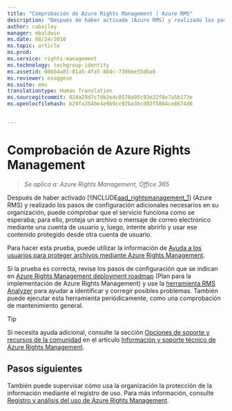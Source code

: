 ```yaml
---
title: "Comprobación de Azure Rights Management | Azure RMS"
description: "Después de haber activado (Azure RMS) y realizado los pasos de configuración adicionales necesarios en su organización, puede comprobar que el servicio funciona como se esperaba; para ello, proteja un archivo o mensaje de correo electrónico mediante una cuenta de usuario y, luego, intente abrirlo y usar ese contenido protegido desde otra cuenta de usuario."
author: cabailey
manager: mbaldwin
ms.date: 08/24/2016
ms.topic: article
ms.prod: 
ms.service: rights-management
ms.technology: techgroup-identity
ms.assetid: 08664a01-81a5-4fa5-884c-7306ee55dba0
ms.reviewer: esaggese
ms.suite: ems
translationtype: Human Translation
ms.sourcegitcommit: 024a29d7c7db2e4c0578a95c93e22f8e7a5b173e
ms.openlocfilehash: b24fa3540e4e9b9cc02ba3bcd83f5864ce8674d6


---
```


# Comprobación de Azure Rights Management

>*Se aplica a: Azure Rights Management, Office 365*

Después de haber activado [!INCLUDE[aad_rightsmanagement_1](../includes/aad_rightsmanagement_1_md.md)] (Azure RMS) y realizado los pasos de configuración adicionales necesarios en su organización, puede comprobar que el servicio funciona como se esperaba; para ello, proteja un archivo o mensaje de correo electrónico mediante una cuenta de usuario y, luego, intente abrirlo y usar ese contenido protegido desde otra cuenta de usuario.

Para hacer esta prueba, puede utilizar la información de [Ayuda a los usuarios para proteger archivos mediante Azure Rights Management](help-users.md).

Si la prueba es correcta, revise los pasos de configuración que se indican en [Azure Rights Management deployment roadmap](../plan-design/deployment-roadmap.md) (Plan para la implementación de Azure Rights Management) y use la [herramienta RMS Analyzer](http://www.microsoft.com/en-us/download/details.aspx?id=46437) para ayudar a identificar y corregir posibles problemas. También puede ejecutar esta herramienta periódicamente, como una comprobación de mantenimiento general.

> [!TIP]
> Si necesita ayuda adicional, consulte la sección [Opciones de soporte y recursos de la comunidad](../get-started/information-support.md#support-options-and-community-resources) en el artículo [Información y soporte técnico de Azure Rights Management](../get-started/information-support.md).

## Pasos siguientes

También puede supervisar cómo usa la organización la protección de la información mediante el registro de uso. Para más información, consulte [Registro y análisis del uso de Azure Rights Management](log-analyze-usage.md).






<!--HONumber=Aug16_HO4-->


